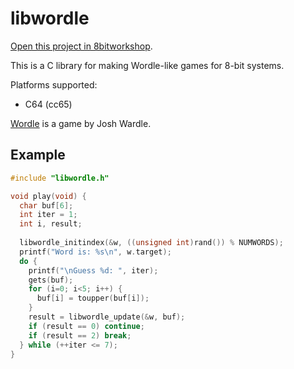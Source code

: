 libwordle
=====

[Open this project in 8bitworkshop](http://8bitworkshop.com/redir.html?platform=c64&githubURL=https%3A%2F%2Fgithub.com%2Fsehugg%2Flibwordle&file=libwordle.c).

This is a C library for making Wordle-like games for 8-bit systems.

Platforms supported:

* C64 (cc65)

[Wordle](https://www.powerlanguage.co.uk/wordle/) is a game by Josh Wardle.


## Example

```c
#include "libwordle.h"

void play(void) {
  char buf[6];
  int iter = 1;
  int i, result;
  
  libwordle_initindex(&w, ((unsigned int)rand()) % NUMWORDS);
  printf("Word is: %s\n", w.target);
  do {
    printf("\nGuess %d: ", iter);
    gets(buf);
    for (i=0; i<5; i++) {
      buf[i] = toupper(buf[i]);
    }
    result = libwordle_update(&w, buf);
    if (result == 0) continue;
    if (result == 2) break;
  } while (++iter <= 7);
}
```
